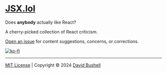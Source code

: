 # [JSX.lol](https://jsx.lol)

Does **anybody** actually like React?

A cherry-picked collection of React criticism.

[Open an issue](https://github.com/dbushell/JSX.lol/issues) for content suggestions, concerns, or corrections.

[![ko-fi](https://ko-fi.com/img/githubbutton_sm.svg)](https://dbushell.com/tip/)

* * *

[MIT License](/LICENSE) | Copyright © 2024 [David Bushell](https://dbushell.com)

